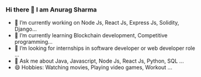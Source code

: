 ### Hi there 👋 I am Anurag Sharma

- 🔭 I’m currently working on Node Js, React Js, Express Js, Solidity, Django...
- 🌱 I’m currently learning Blockchain development, Competitive programming...
- 🤔 I’m looking for internships in software developer or web developer role ...
- 💬 Ask me about Java, Javascript, Node Js, React Js, Python, SQL ...
- 😄 Hobbies: Watching movies, Playing video games, Workout ...
